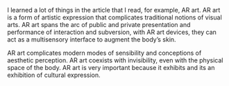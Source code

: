 I learned a lot of things in the article that I read, for example, AR art. 
AR art is a form of artistic expression that complicates traditional notions of visual arts. 
AR art spans the arc of public and private presentation and performance of interaction and subversion, with AR art devices, 
they can act as a multisensory interface to augment the body’s skin.

AR art complicates modern modes of sensibility and conceptions of aesthetic perception.
AR art coexists with invisibility, even with the physical space of the body. AR art is very important because it exhibits and 
its an exhibition of cultural expression. 
